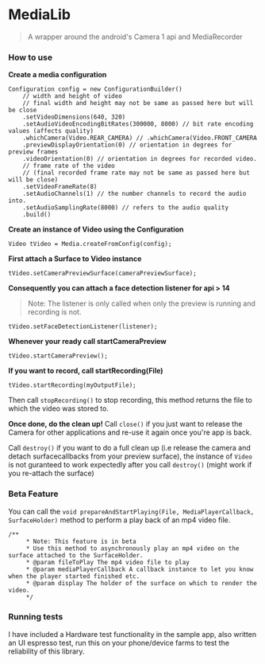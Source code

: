 # MediaLib
> A wrapper around the android's Camera 1 api and MediaRecorder

### How to use

**Create a media configuration**

```
Configuration config = new ConfigurationBuilder()
    // width and height of video
    // final width and height may not be same as passed here but will be close
    .setVideoDimensions(640, 320)
    .setAudioVideoEncodingBitRates(300000, 8000) // bit rate encoding values (affects quality)
    .whichCamera(Video.REAR_CAMERA) // .whichCamera(Video.FRONT_CAMERA
    .previewDisplayOrientation(0) // orientation in degrees for preview frames
    .videoOrientation(0) // orientation in degrees for recorded video.
    // frame rate of the video
    // (final recorded frame rate may not be same as passed here but will be close)
    .setVideoFrameRate(8)
    .setAudioChannels(1) // the number channels to record the audio into.
    .setAudioSamplingRate(8000) // refers to the audio quality
    .build()
```

**Create an instance of Video using the Configuration**

    Video tVideo = Media.createFromConfig(config);

**First attach a Surface to Video instance**

    tVideo.setCameraPreviewSurface(cameraPreviewSurface);

**Consequently you can attach a face detection listener for api > 14**
> Note: The listener is only called when only the preview is running and recording is not.

    tVideo.setFaceDetectionListener(listener);

**Whenever your ready call startCameraPreview**

    tVideo.startCameraPreview();

**If you want to record, call startRecording(File)**

    tVideo.startRecording(myOutputFile);

Then call `stopRecording()` to stop recording, this method returns the file to which the video was stored to.

**Once done, do the clean up!**
Call `close()` if you just want to release the Camera for other applications and re-use it again once you're app is back.

Call `destroy()` if you want to do a full clean up (i.e release the camera and detach surfacecallbacks from your preview surface), the instance of `Video` is not guranteed to work expectedly after you call `destroy()` (might work if you re-attach the surface)

### Beta Feature

You can call the `void prepareAndStartPlaying(File, MediaPlayerCallback, SurfaceHolder)`  method to perform a play back of an mp4 video file.

```
/**
     * Note: This feature is in beta
     * Use this method to asynchronously play an mp4 video on the surface attached to the SurfaceHolder.
     * @param fileToPlay The mp4 video file to play
     * @param mediaPlayerCallback A callback instance to let you know when the player started finished etc.
     * @param display The holder of the surface on which to render the video.
     */
```

### Running tests

I have included a Hardware test functionality in the sample app, also written an UI espresso test, run this on your phone/device farms to test the reliability of this library.
